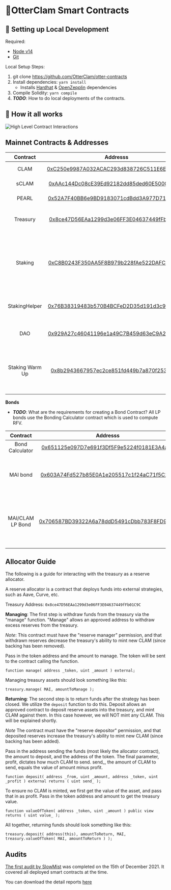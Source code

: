# 🦦OtterClam Smart Contracts

## 🔧 Setting up Local Development

Required:

- [Node v14](https://nodejs.org/download/release/latest-v14.x/)
- [Git](https://git-scm.com/downloads)

Local Setup Steps:

1. git clone https://github.com/OtterClam/otter-contracts
1. Install dependencies: `yarn install`
   - Installs [Hardhat](https://hardhat.org/getting-started/) & [OpenZepplin](https://docs.openzeppelin.com/contracts/4.x/) dependencies
1. Compile Solidity: `yarn compile`
1. **_TODO_**: How to do local deployments of the contracts.

## 🤨 How it all works

![High Level Contract Interactions](./docs/box-diagram.png)

## Mainnet Contracts & Addresses

|    Contract     |                                                         Addresss                                                          | Notes                                                                     |
| :-------------: | :-----------------------------------------------------------------------------------------------------------------------: | ------------------------------------------------------------------------- |
|      CLAM       | [0xC250e9987A032ACAC293d838726C511E6E1C029d](https://polygonscan.com/address/0xC250e9987A032ACAC293d838726C511E6E1C029d)  | Main Token Contract                                                       |
|      sCLAM      | [0xAAc144Dc08cE39Ed92182dd85ded60E5000C9e67](https://polygonscan.com/address/0xAAc144Dc08cE39Ed92182dd85ded60E5000C9e67)  | Staked Clam                                                               |
|      PEARL      | [0x52A7F40BB6e9BD9183071cdBdd3A977D713F2e34](https://polygonscan.com/address/0x52A7F40BB6e9BD9183071cdBdd3A977D713F2e34)  | Wrapped sClam                                                             |
|    Treasury     | [0x8ce47D56EAa1299d3e06FF3E04637449fFb01C9C](https://polygonscan.com/address/0x8ce47D56EAa1299d3e06FF3E04637449fFb01C9C)  | OtterClam Treasury holds all the assets                                   |
|     Staking     | [0xC8B0243F350AA5F8B979b228fAe522DAFC61221a](https://polygonscan.com/address/0xC8B0243F350AA5F8B979b228fAe522DAFC61221a/) | Main Staking contract responsible for calling rebases every 28800 seconds |
|  StakingHelper  | [0x76B38319483b570B4BCFeD2D35d191d3c9E01691](https://polygonscan.com/address/0x76B38319483b570B4BCFeD2D35d191d3c9E01691)  | Helper Contract to Stake with 0 warmup                                    |
|       DAO       | [0x929A27c46041196e1a49C7B459d63eC9A20cd879](https://polygonscan.com/address/0x929A27c46041196e1a49C7B459d63eC9A20cd879)  | Storage Wallet for DAO under MS                                           |
| Staking Warm Up | [0x8b2943667957ec2ce851fd449b7a870f253ca1e7](https://polygonscan.com/address/0x8b2943667957ec2ce851fd449b7a870f253ca1e7)  | Instructs the Staking contract when a user can claim sCLAM                |

**Bonds**

- **_TODO_**: What are the requirements for creating a Bond Contract?
  All LP bonds use the Bonding Calculator contract which is used to compute RFV.

|     Contract     |                                                         Addresss                                                         | Notes                                                                             |
| :--------------: | :----------------------------------------------------------------------------------------------------------------------: | --------------------------------------------------------------------------------- |
| Bond Calculator  | [0x651125e097D7e691f3Df5F9e5224f0181E3A4a0E](https://polygonscan.com/address/0x651125e097D7e691f3Df5F9e5224f0181E3A4a0E) |                                                                                   |
|     MAI bond     | [0x603A74Fd527b85E0A1e205517c1f24aC71f5C263](https://polygonscan.com/address/0x603A74Fd527b85E0A1e205517c1f24aC71f5C263) | Main bond managing serve mechanics for CLAM/MAI                                   |
| MAI/CLAM LP Bond | [0x706587BD39322A6a78ddD5491cDbb783F8FD983E](https://polygonscan.com/address/0x706587BD39322A6a78ddD5491cDbb783F8FD983E) | Manages mechhanism for thhe protocol to buy back its own liquidity from the pair. |

## Allocator Guide

The following is a guide for interacting with the treasury as a reserve allocator.

A reserve allocator is a contract that deploys funds into external strategies, such as Aave, Curve, etc.

Treasury Address: `0x8ce47D56EAa1299d3e06FF3E04637449fFb01C9C`

**Managing**:
The first step is withdraw funds from the treasury via the "manage" function. "Manage" allows an approved address to withdraw excess reserves from the treasury.

_Note_: This contract must have the "reserve manager" permission, and that withdrawn reserves decrease the treasury's ability to mint new CLAM (since backing has been removed).

Pass in the token address and the amount to manage. The token will be sent to the contract calling the function.

```
function manage( address _token, uint _amount ) external;
```

Managing treasury assets should look something like this:

```
treasury.manage( MAI, amountToManage );
```

**Returning**:
The second step is to return funds after the strategy has been closed.
We utilize the `deposit` function to do this. Deposit allows an approved contract to deposit reserve assets into the treasury, and mint CLAM against them. In this case however, we will NOT mint any CLAM. This will be explained shortly.

_Note_ The contract must have the "reserve depositor" permission, and that deposited reserves increase the treasury's ability to mint new CLAM (since backing has been added).

Pass in the address sending the funds (most likely the allocator contract), the amount to deposit, and the address of the token. The final parameter, profit, dictates how much CLAM to send. send\_, the amount of CLAM to send, equals the value of amount minus profit.

```
function deposit( address _from, uint _amount, address _token, uint _profit ) external returns ( uint send_ );
```

To ensure no CLAM is minted, we first get the value of the asset, and pass that in as profit.
Pass in the token address and amount to get the treasury value.

```
function valueOfToken( address _token, uint _amount ) public view returns ( uint value_ );
```

All together, returning funds should look something like this:

```
treasury.deposit( address(this), amountToReturn, MAI, treasury.valueOfToken( MAI, amountToReturn ) );
```

## Audits

[The first audit by SlowMist](https://www.slowmist.com/en/security-audit-certificate.html?id=4d43b0eb547aa83dc2ff5bef71f99916e33b669a5f30572f1826d7e8220265c2) was completed on the 15th of December 2021. It covered all deployed smart contracts at the time.

You can download the detail reports [here](./docs/SlowMist_Audit_Report-OtterFinance.pdf)
